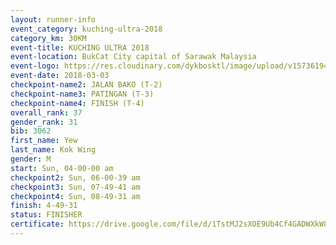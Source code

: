 ```yaml
--- 
layout: runner-info 
event_category: kuching-ultra-2018 
category_km: 30KM 
event-title: KUCHING ULTRA 2018 
event-location: BukCat City capital of Sarawak Malaysia 
event-logo: https://res.cloudinary.com/dykbosktl/image/upload/v1573619473/Logo/kuching-ultra-2018-logo_tlpvm5.png 
event-date: 2018-03-03 
checkpoint-name2: JALAN BAKO (T-2) 
checkpoint-name3: PATINGAN (T-3) 
checkpoint-name4: FINISH (T-4) 
overall_rank: 37
gender_rank: 31
bib: 3062
first_name: Yew
last_name: Kok Wing
gender: M
start: Sun, 04-00-00 am
checkpoint2: Sun, 06-00-39 am
checkpoint3: Sun, 07-49-41 am
checkpoint4: Sun, 08-49-31 am
finish: 4-49-31
status: FINISHER
certificate: https://drive.google.com/file/d/1TstMJ2sXOE9Ub4Cf4GADWXkW8SSaK6pi/view?usp=sharing
--- 
```

